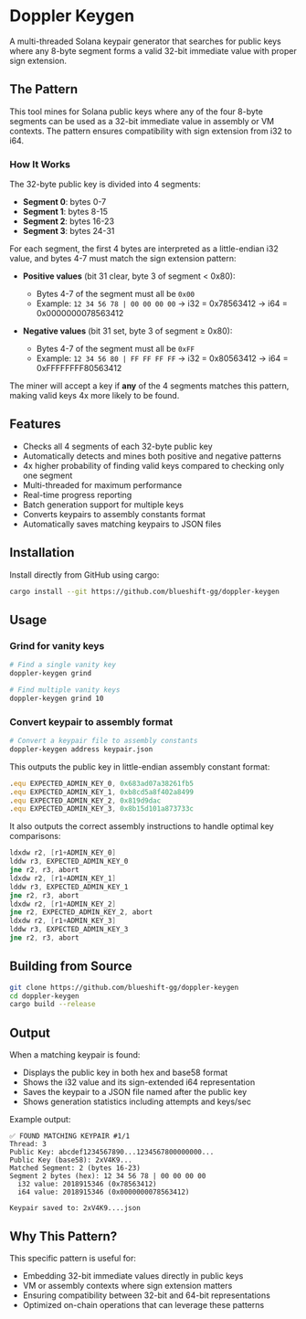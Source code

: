 # Doppler Keygen

A multi-threaded Solana keypair generator that searches for public keys where any 8-byte segment forms a valid 32-bit immediate value with proper sign extension.

## The Pattern

This tool mines for Solana public keys where any of the four 8-byte segments can be used as a 32-bit immediate value in assembly or VM contexts. The pattern ensures compatibility with sign extension from i32 to i64.

### How It Works

The 32-byte public key is divided into 4 segments:
- **Segment 0**: bytes 0-7
- **Segment 1**: bytes 8-15
- **Segment 2**: bytes 16-23
- **Segment 3**: bytes 24-31

For each segment, the first 4 bytes are interpreted as a little-endian i32 value, and bytes 4-7 must match the sign extension pattern:

- **Positive values** (bit 31 clear, byte 3 of segment < 0x80):
  - Bytes 4-7 of the segment must all be `0x00`
  - Example: `12 34 56 78 | 00 00 00 00` → i32 = 0x78563412 → i64 = 0x0000000078563412

- **Negative values** (bit 31 set, byte 3 of segment ≥ 0x80):
  - Bytes 4-7 of the segment must all be `0xFF`
  - Example: `12 34 56 80 | FF FF FF FF` → i32 = 0x80563412 → i64 = 0xFFFFFFFF80563412

The miner will accept a key if **any** of the 4 segments matches this pattern, making valid keys 4x more likely to be found.

## Features

- Checks all 4 segments of each 32-byte public key
- Automatically detects and mines both positive and negative patterns
- 4x higher probability of finding valid keys compared to checking only one segment
- Multi-threaded for maximum performance
- Real-time progress reporting
- Batch generation support for multiple keys
- Converts keypairs to assembly constants format
- Automatically saves matching keypairs to JSON files

## Installation

Install directly from GitHub using cargo:

```bash
cargo install --git https://github.com/blueshift-gg/doppler-keygen
```

## Usage

### Grind for vanity keys

```bash
# Find a single vanity key
doppler-keygen grind

# Find multiple vanity keys
doppler-keygen grind 10
```

### Convert keypair to assembly format

```bash
# Convert a keypair file to assembly constants
doppler-keygen address keypair.json
```

This outputs the public key in little-endian assembly constant format:
```asm
.equ EXPECTED_ADMIN_KEY_0, 0x683ad07a38261fb5
.equ EXPECTED_ADMIN_KEY_1, 0xb8cd5a8f402a8499
.equ EXPECTED_ADMIN_KEY_2, 0x819d9dac
.equ EXPECTED_ADMIN_KEY_3, 0x8b15d101a873733c
```

It also outputs the correct assembly instructions to handle optimal key comparisons:

```asm
ldxdw r2, [r1+ADMIN_KEY_0]
lddw r3, EXPECTED_ADMIN_KEY_0
jne r2, r3, abort
ldxdw r2, [r1+ADMIN_KEY_1]
lddw r3, EXPECTED_ADMIN_KEY_1
jne r2, r3, abort
ldxdw r2, [r1+ADMIN_KEY_2]
jne r2, EXPECTED_ADMIN_KEY_2, abort
ldxdw r2, [r1+ADMIN_KEY_3]
lddw r3, EXPECTED_ADMIN_KEY_3
jne r2, r3, abort
```

## Building from Source

```bash
git clone https://github.com/blueshift-gg/doppler-keygen
cd doppler-keygen
cargo build --release
```

## Output

When a matching keypair is found:
- Displays the public key in both hex and base58 format
- Shows the i32 value and its sign-extended i64 representation
- Saves the keypair to a JSON file named after the public key
- Shows generation statistics including attempts and keys/sec

Example output:
```
✅ FOUND MATCHING KEYPAIR #1/1
Thread: 3
Public Key: abcdef1234567890...1234567800000000...
Public Key (base58): 2xV4K9...
Matched Segment: 2 (bytes 16-23)
Segment 2 bytes (hex): 12 34 56 78 | 00 00 00 00
  i32 value: 2018915346 (0x78563412)
  i64 value: 2018915346 (0x0000000078563412)

Keypair saved to: 2xV4K9....json
```

## Why This Pattern?

This specific pattern is useful for:
- Embedding 32-bit immediate values directly in public keys
- VM or assembly contexts where sign extension matters
- Ensuring compatibility between 32-bit and 64-bit representations
- Optimized on-chain operations that can leverage these patterns
